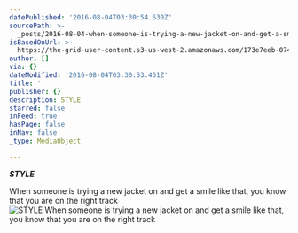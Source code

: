 ```yaml
---
datePublished: '2016-08-04T03:30:54.630Z'
sourcePath: >-
  _posts/2016-08-04-when-someone-is-trying-a-new-jacket-on-and-get-a-smile-put-o.md
isBasedOnUrl: >-
  https://the-grid-user-content.s3-us-west-2.amazonaws.com/173e7eeb-074e-446e-bf95-55f9e3576bb0.jpg
author: []
via: {}
dateModified: '2016-08-04T03:30:53.461Z'
title: ''
publisher: {}
description: STYLE
starred: false
inFeed: true
hasPage: false
inNav: false
_type: MediaObject

---
```

_**STYLE**_

When someone is trying a new jacket on and get a smile like that, you know that you are on the right track
![STYLE When someone is trying a new jacket on and get a smile like that, you know that you are on the right track ](https://the-grid-user-content.s3-us-west-2.amazonaws.com/173e7eeb-074e-446e-bf95-55f9e3576bb0.jpg)